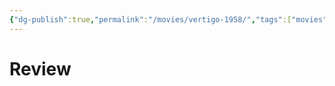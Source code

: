 ```yaml
---
{"dg-publish":true,"permalink":"/movies/vertigo-1958/","tags":["movies"],"created":"2024-06-18","updated":"2024-06-18"}
---
```



# Review
